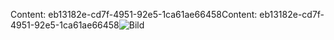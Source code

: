 <span data-ttu-id="245b4-101">Content: eb13182e-cd7f-4951-92e5-1ca61ae66458</span><span class="sxs-lookup"><span data-stu-id="245b4-101">Content: eb13182e-cd7f-4951-92e5-1ca61ae66458</span></span>![Bild](ce1845d3-7af9-4f06-aef8-cd2c066ca844.png)
